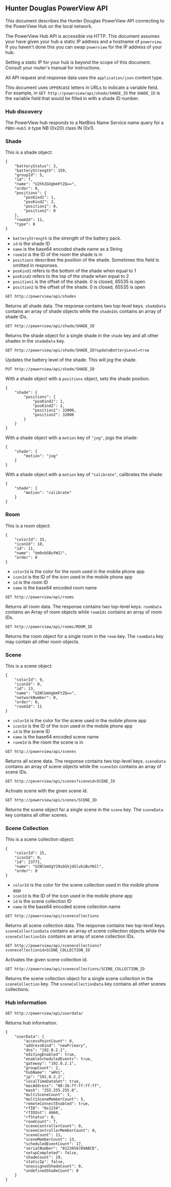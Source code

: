 ## Hunter Douglas PowerView API

This document describes the Hunter Douglas PowerView API connecting to the
PowerView Hub on the local network.

The PowerView Hub API is accessible via HTTP.  This document assumes your have
given your hub a static IP address and a hostname of `powerview`.  If you
haven't done this you can swap `powerview` for the IP address of your hub.

Setting a static IP for your hub is beyond the scope of this document.  Consult
your router's manual for instructions.

All API request and response data uses the `application/json` content type.

This document uses `UPPERCASE` letters in URLs to indicate a variable field.
For example, in `GET http://powerview/api/shade/SHADE_ID` the `SHADE_ID` is the
variable field that would be filled in with a shade ID number.

### Hub discovery

The PowerView hub responds to a NetBios Name Service name query for a
`PBDU-Hub3.0` type NB (0x20) class IN (0x1).

### Shade

This is a shade object:

```
{
    "batteryStatus": 3,
    "batteryStrength": 159,
    "groupId": 5,
    "id": 7,
    "name": "U2hhZGUgbmFtZQ==",
    "order": 0,
    "positions": {
        "posKind1": 1,
        "posKind2": 2,
        "position1": 0,
        "position2": 0
    },
    "roomId": 11,
    "type": 8
}
```

* `batteryStrength` is the strength of the battery pack.
* `id` is the shade ID
* `name` is the base64 encoded shade name as a String
* `roomId` is the ID of the room the shade is in
* `positions` describes the position of the shade.  Sometimes this field is
  omitted in responses.
* `posKind1` refers to the bottom of the shade when equal to 1
* `posKind2` refers to the top of the shade when equal to 2
* `position1` is the offset of the shade.  0 is closed, 65535 is open
* `position2` is the offset of the shade.  0 is closed, 65535 is open

`GET http://powerview/api/shades`

Returns all shade data.  The response contains two top-level keys.  `shadeData`
contains an array of shade objects while the `shadeIds` contains an array of
shade IDs.

`GET http://powerview/api/shade/SHADE_ID`

Returns the shade object for a single shade in the `shade` key and all other
shades in the `shadeData` key.

`GET http://powerview/api/shade/SHADE_ID?updateBatteryLevel=true`

Updates the battery level of the shade.  This will jog the shade.

`PUT http://powerview/api/shade/SHADE_ID`

With a shade object with a `positions` object, sets the shade position.

```
{
    "shade": {
        "positions": {
            "posKind1": 1,
            "posKind2": 2,
            "position1": 32000,
            "position2": 32000
        }
    }
}
```

With a shade object with a `motion` key of `"jog"`, jogs the shade:

```
{
    "shade": {
        "motion": "jog"
    }
}
```

With a shade object with a `motion` key of `"calibrate"`, calibrates the shade:

```
{
    "shade": {
        "motion": "calibrate"
    }
}
```

### Room

This is a room object:

```
{
    "colorId": 15,
    "iconId": 10,
    "id": 11,
    "name": "Um9vbSBuYW1l",
    "order": 0
}
```

* `colorId` is the color for the room used in the mobile phone app
* `iconId` is the ID of the icon used in the mobile phone app
* `id` is the room ID
* `name` is the base64 encoded room name

`GET http://powerview/api/rooms`

Returns all room data.  The response contains two top-level keys.  `roomData`
contains an Array of room objects while `roomIds` contains an array of room
IDs.

`GET http://powerview/api/rooms/ROOM_ID`

Returns the room object for a single room in the `room` key.  The `roomData`
key may contain all other room objects.

### Scene

This is a scene object:

```
{
    "colorId": 9,
    "iconId": 0,
    "id": 13,
    "name": "U2NlbmUgbmFtZQ==",
    "networkNumber": 0,
    "order": 0,
    "roomId": 11
}
```

* `colorId` is the color for the scene used in the mobile phone app
* `iconId` is the ID of the icon used in the mobile phone app
* `id` is the scene ID
* `name` is the base64 encoded scene name
* `roomId` is the room the scene is in

`GET http://powerview/api/scenes`

Returns all scene data.  The response contains two top-level keys.  `sceneData`
contains an array of scene objects while the `sceneIds` contains an array of
scene IDs.

`GET http://poverview/api/scenes?sceneid=SCENE_ID`

Activate scene with the given scene id.

`GET http://powerview/api/scenes/SCENE_ID`

Returns the scene object for a single scene in the `scene` key.  The
`sceneData` key contains all other scenes.

### Scene Collection

This is a scene collection object:

```
{
    "colorId": 15,
    "iconId": 0,
    "id": 23771,
    "name": "U2NlbmUgY29sbGVjdGlvbiBuYW1l",
    "order": 0
}
```

* `colorId` is the color for the scene collection used in the mobile phone app
* `iconId` is the ID of the icon used in the mobile phone app
* `id` is the scene collection ID
* `name` is the base64 encoded scene collection name

`GET http://powerview/api/scenecollections`

Returns all scene collection data.  The response contains two top-level keys.
`sceneCollectionData` contains an array of scene collection objects while the
`sceneCollectionIds` contains an array of scene collection IDs.

`GET http://powerview/api/scenecollections?scenecollectionid=SCENE_COLLECTION_ID`

Activates the given scene collection id.

`GET http://powerview/api/scenecollections/SCENE_COLLECTION_ID`

Returns the scene collection object for a single scene collection in the
`sceneCollection` key.  The `sceneCollectionData` key contains all other scenes
collections.

### Hub information

`GET http://powerview/api/userdata/`

Returns hub information.

```
{
    "userData": {
        "accessPointCount": 0,
        "addressKind": "newPrimary",
        "dns": "192.0.2.1",
        "editingEnabled": true,
        "enableScheduledEvents": true,
        "gateway": "192.0.2.1",
        "groupCount": 2,
        "hubName": "aHVi",
        "ip": "192.0.2.2",
        "localTimeDataSet": true,
        "macAddress": "00:26:ff:ff:ff:ff",
        "mask": "255.255.255.0",
        "multiSceneCount": 3,
        "multiSceneMemberCount": 5,
        "remoteConnectEnabled": true,
        "rfID": "0x1234",
        "rfIDInt": 4660,
        "rfStatus": 0,
        "roomCount": 7,
        "sceneControllerCount": 0,
        "sceneControllerMemberCount": 0,
        "sceneCount": 11,
        "sceneMemberCount": 13,
        "scheduledEventCount": 17,
        "serialNumber": "0123456789ABCD",
        "setupCompleted": false,
        "shadeCount": 19,
        "staticIp": false,
        "unassignedShadeCount": 0,
        "undefinedShadeCount": 0
    }
}
```
